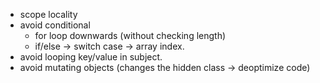* scope locality
* avoid conditional
  * for loop downwards (without checking length)
  * if/else -> switch case -> array index.
* avoid looping key/value in subject.
* avoid mutating objects (changes the hidden class -> deoptimize code)
